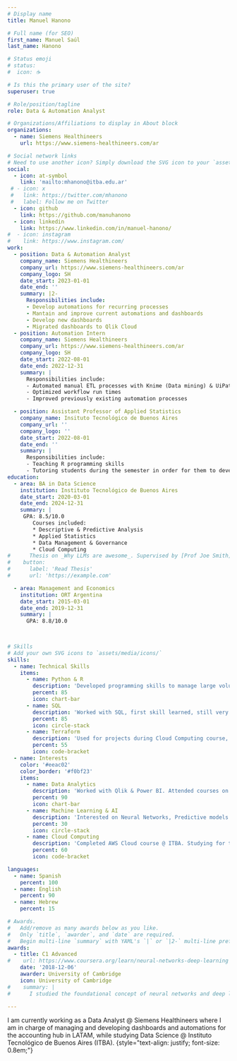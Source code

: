 ```yaml
---
# Display name
title: Manuel Hanono

# Full name (for SEO)
first_name: Manuel Saúl
last_name: Hanono

# Status emoji
# status:
#  icon: ☕️

# Is this the primary user of the site?
superuser: true

# Role/position/tagline
role: Data & Automation Analyst

# Organizations/Affiliations to display in About block
organizations:
  - name: Siemens Healthineers
    url: https://www.siemens-healthineers.com/ar

# Social network links
# Need to use another icon? Simply download the SVG icon to your `assets/media/icons/` folder.
social:
  - icon: at-symbol
    link: 'mailto:mhanono@itba.edu.ar'
 # - icon: x
 #   link: https://twitter.com/mhanono
 #   label: Follow me on Twitter
  - icon: github
    link: https://github.com/manuhanono
  - icon: linkedin
    link: https://www.linkedin.com/in/manuel-hanono/
#  - icon: instagram
#    link: https://www.instagram.com/
work:
  - position: Data & Automation Analyst
    company_name: Siemens Healthineers
    company_url: https://www.siemens-healthineers.com/ar
    company_logo: SH
    date_start: 2023-01-01
    date_end: ''
    summary: |2-
      Responsibilities include:
      - Develop automations for recurring processes
      - Mantain and improve current automations and dashboards
      - Develop new dashboards
      - Migrated dashboards to Qlik Cloud
  - position: Automation Intern
    company_name: Siemens Healthineers
    company_url: https://www.siemens-healthineers.com/ar
    company_logo: SH
    date_start: 2022-08-01
    date_end: 2022-12-31
    summary: |
      Responsibilities include:
      - Automated manual ETL processes with Knime (Data mining) & UiPath (RPA)
      - Optimized workflow run times
      - Improved previously existing automation processes

  - position: Assistant Professor of Applied Statistics
    company_name: Insituto Tecnológico de Buenos Aires
    company_url: ''
    company_logo: ''
    date_start: 2022-08-01
    date_end: ''
    summary: |
      Responsibilities include:
      - Teaching R programming skills
      - Tutoring students during the semester in order for them to develop an applied statistics project
education:
  - area: BA in Data Science
    institution: Instituto Tecnológico de Buenos Aires
    date_start: 2020-03-01
    date_end: 2024-12-31
    summary: |
     GPA: 8.5/10.0
        Courses included:
        * Descriptive & Predictive Analysis
        * Applied Statistics
        * Data Management & Governance
        * Cloud Computing
#      Thesis on _Why LLMs are awesome_. Supervised by [Prof Joe Smith](https://example.com). Presented papers at 5 IEEE conferences with the contributions being published in 2 Springer journals.      
#    button:
#      label: 'Read Thesis'
#      url: 'https://example.com'

  - area: Management and Economics
    institution: ORT Argentina
    date_start: 2015-03-01
    date_end: 2019-12-31
    summary: |
      GPA: 8.8/10.0
    


# Skills
# Add your own SVG icons to `assets/media/icons/`
skills:
  - name: Technical Skills
    items:
      - name: Python & R
        description: 'Developed programming skills to manage large volumes of data and obtain insights'
        percent: 85
        icon: chart-bar
      - name: SQL
        description: 'Worked with SQL, first skill learned, still very useful'
        percent: 85
        icon: circle-stack
      - name: Terraform
        description: 'Used for projects during Cloud Computing course, amazed by the power of IaC'
        percent: 55
        icon: code-bracket        
  - name: Interests 
    color: '#eeac02'
    color_border: '#f0bf23'
    items:
      - name: Data Analytics
        description: 'Worked with Qlik & Power BI. Attended courses on Tableau'
        percent: 90
        icon: chart-bar
      - name: Machine Learning & AI
        description: 'Interested on Neural Networks, Predictive models and Big Data'
        percent: 30
        icon: circle-stack
      - name: Cloud Computing 
        description: 'Completed AWS Cloud course @ ITBA. Studying for the AWS Solutions Architect certification'
        percent: 60
        icon: code-bracket

languages:
  - name: Spanish
    percent: 100
  - name: English
    percent: 90
  - name: Hebrew
    percent: 15

# Awards.
#   Add/remove as many awards below as you like.
#   Only `title`, `awarder`, and `date` are required.
#   Begin multi-line `summary` with YAML's `|` or `|2-` multi-line prefix and indent 2 spaces below.
awards:
  - title: C1 Advanced
#    url: https://www.coursera.org/learn/neural-networks-deep-learning
    date: '2018-12-06'
    awarder: University of Cambridge
    icon: University of Cambridge
#    summary: |
#      I studied the foundational concept of neural networks and deep learning. By the end, I was familiar with the significant technological trends driving the rise of deep learning; build, train, and apply fully connected deep neural networks; implement efficient (vectorized) neural networks; identify key parameters in a neural network’s architecture; and apply deep learning to your own applications.
    
---
```


I am currently working as a Data Analyst @ Siemens Healthineers where I am in charge of managing and developing dashboards and automations for the accounting hub in LATAM, while studying Data Science @ Instituto Tecnológico de Buenos Aires (ITBA).
{style="text-align: justify; font-size: 0.8em;"}

